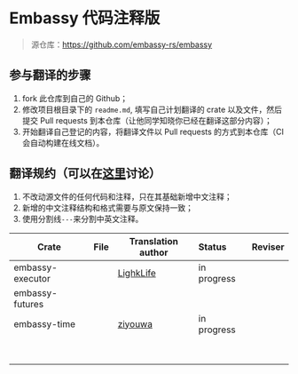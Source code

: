 # Embassy 代码注释版
> 源仓库：https://github.com/embassy-rs/embassy

## 参与翻译的步骤
1. fork 此仓库到自己的 Github；
2. 修改项目根目录下的 `readme.md`, 填写自己计划翻译的 crate 以及文件，然后提交 Pull requests 到本仓库（让他同学知晓你已经在翻译这部分内容）；
3. 开始翻译自己登记的内容，将翻译文件以 Pull requests 的方式到本仓库（CI 会自动构建在线文档）。

## 翻译规约（可以在[这里](https://github.com/lighkLife/embassy/issues/3)讨论）
1. 不改动源文件的任何代码和注释，只在其基础新增中文注释；
2. 新增的中文注释结构和格式需要与原文保持一致；
3. 使用分割线`---`来分割中英文注释。 


| Crate            | File | Translation author                        | Status      | Reviser |
|------------------|------|-------------------------------------------|:------------|---------|
| embassy-executor |      | [LighkLife](https://github.com/lighkLife) | in progress |         |
| embassy-futures  |      |                                           |             |         |
| embassy-time     |      | [ziyouwa](https://github.com/ziyouwa)     | in progress |         |
|                  |      |                                           |             |         |
|                  |      |                                           |             |         |
|                  |      |                                           |             |         |
|                  |      |                                           |             |         |
|                  |      |                                           |             |         |
|                  |      |                                           |             |         |
|                  |      |                                           |             |         |
|                  |      |                                           |             |         |
